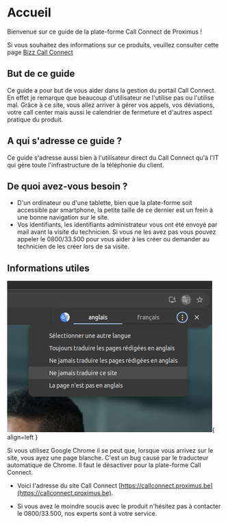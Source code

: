 # Accueil

Bienvenue sur ce guide de la plate-forme Call Connect de Proximus !

Si vous souhaitez des informations sur ce produits, veuillez consulter cette page [Bizz Call Connect](https://www.proximus.be/fr/id_cb_call_connect/independants-et-petites-entreprises/telephonie-cloud-cybersecurite-marketing-digital/bizz-call-connect.html)

## But de ce guide

Ce guide a pour but de vous aider dans la gestion du portail Call Connect. En effet je remarque que beaucoup d'utilisateur ne l'utilise pas ou l'utilise mal.
Grâce à ce site, vous allez arriver à gérer vos appels, vos déviations, votre call center mais aussi le calendrier de fermeture et d'autres aspect pratique du produit.

## A qui s'adresse ce guide ?

Ce guide s'adresse aussi bien à l'utilisateur direct du Call Connect qu'à l'IT qui gère toute l'infrastructure de la téléphonie du client.

## De quoi avez-vous besoin ?

* D'un ordinateur ou d'une tablette, bien que la plate-forme soit accessible par smartphone, la petite taille de ce dernier est un frein à une bonne navigation sur le site.
* Vos identifiants, les identifiants administrateur vous ont été envoyé par mail avant la visite du technicien. Si vous ne les avez pas vous pouvez appeler le 0800/33.500 pour vous aider à les créer ou demander au technicien de les créer lors de sa visite.

## Informations utiles

![Image de l'onglet Google translate](images/cc_googletranslate.png){ align=left }

Si vous utilisez Google Chrome il se peut que, lorsque vous arrivez sur le site, vous ayez une page blanche. C'est un bug causé par le traducteur automatique de Chrome. Il faut le désactiver pour la plate-forme Call Connect.

* Voici l'adresse du site Call Connect [https://callconnect.proximus.be](https://callconnect.proximus.be).

* Si vous avez le moindre soucis avec le produit n'hésitez pas à contacter le 0800/33.500, nos experts sont à votre service.
